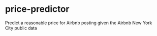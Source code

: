 # price-predictor
Predict a reasonable price for Airbnb posting given the Airbnb New York City public data

